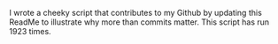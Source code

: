 I wrote a cheeky script that contributes to my Github by updating this ReadMe to illustrate why more than commits matter. This script has run 1923 times.